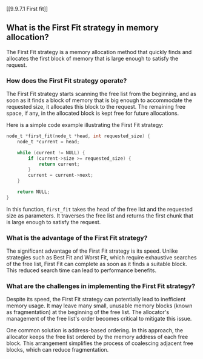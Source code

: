 [[9.9.7.1 First fit]]
## What is the First Fit strategy in memory allocation?

The First Fit strategy is a memory allocation method that quickly finds and allocates the first block of memory that is large enough to satisfy the request.

### How does the First Fit strategy operate?

The First Fit strategy starts scanning the free list from the beginning, and as soon as it finds a block of memory that is big enough to accommodate the requested size, it allocates this block to the request. The remaining free space, if any, in the allocated block is kept free for future allocations.

Here is a simple code example illustrating the First Fit strategy:

```c
node_t *first_fit(node_t *head, int requested_size) {
    node_t *current = head;

    while (current != NULL) {
        if (current->size >= requested_size) {
            return current;
        }
        current = current->next;
    }

    return NULL;
}
```

In this function, `first_fit` takes the head of the free list and the requested size as parameters. It traverses the free list and returns the first chunk that is large enough to satisfy the request.

### What is the advantage of the First Fit strategy?

The significant advantage of the First Fit strategy is its speed. Unlike strategies such as Best Fit and Worst Fit, which require exhaustive searches of the free list, First Fit can complete as soon as it finds a suitable block. This reduced search time can lead to performance benefits.

### What are the challenges in implementing the First Fit strategy?

Despite its speed, the First Fit strategy can potentially lead to inefficient memory usage. It may leave many small, unusable memory blocks (known as fragmentation) at the beginning of the free list. The allocator's management of the free list's order becomes critical to mitigate this issue.

One common solution is address-based ordering. In this approach, the allocator keeps the free list ordered by the memory address of each free block. This arrangement simplifies the process of coalescing adjacent free blocks, which can reduce fragmentation.
